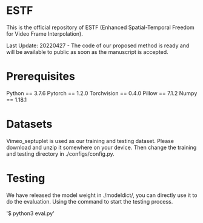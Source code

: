 # ESTF
This is the official repository of ESTF (Enhanced Spatial-Temporal Freedom for Video Frame Interpolation).

Last Update: 20220427 -  The code of our proposed method is ready and will be available to public as soon as the manuscript is accepted. 

# Prerequisites
Python == 3.7.6
Pytorch == 1.2.0
Torchvision == 0.4.0
Pillow == 7.1.2
Numpy == 1.18.1

# Datasets
Vimeo_septuplet is used as our training and testing dataset. Please download and unzip it somewhere on your device. Then change the training and testing directory in ./configs/config.py.

# Testing
We have released the model weight in ./modeldict/, you can directly use it to do the evaluation. Using the command to start the testing process.

'$ python3 eval.py'


